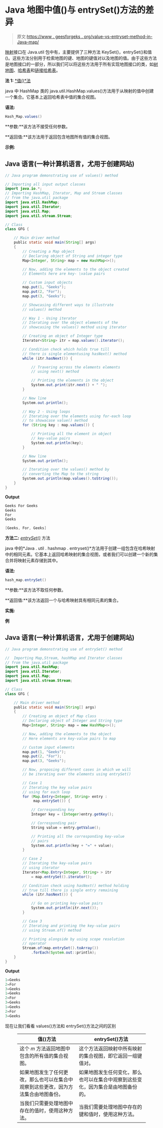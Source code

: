 # Java 地图中值()与 entrySet()方法的差异

> 原文:[https://www . geesforgeks . org/value-vs-entryset-method-in-Java-map/](https://www.geeksforgeeks.org/difference-between-value-vs-entryset-method-in-java-map/)

[映射](https://www.geeksforgeeks.org/map-interface-java-examples/)接口在 Java.util 包中有，主要提供了三种方法 KeySet()，entrySet()和值()。这些方法分别用于检索地图的键、地图的键值对以及地图的值。由于这些方法是地图接口的一部分，所以我们可以将这些方法用于所有实现地图接口的类，如[树地图](https://www.geeksforgeeks.org/treemap-in-java/)、[哈希表](https://www.geeksforgeeks.org/java-util-hashmap-in-java/)和[链接哈希表](https://www.geeksforgeeks.org/linkedhashmap-class-java-examples/)。

**法 1:** [*值()*法](https://www.geeksforgeeks.org/hashmap-values-method-in-java/)

java 中 HashMap 类的 java.util.HashMap.values()方法用于从映射的值中创建一个集合。它基本上返回哈希表中值的集合视图。

**语法:**

```java
Hash_Map.values()
```

**参数:**该方法不接受任何参数。

**返回值:**该方法用于返回包含地图所有值的集合视图。

**示例:**

## Java 语言(一种计算机语言，尤用于创建网站)

```java
// Java program demonstrating use of values() method

// Importing all input output classes
import java.io.*;
// Importing HashMap, Iterator, Map and Stream classes
// from the java.util package
import java.util.HashMap;
import java.util.Iterator;
import java.util.Map;
import java.util.stream.Stream;

// Class
class GFG {

    // Main driver method
    public static void main(String[] args)
    {
        // Creating a Map object
        // Declaring object of String and integer type
        Map<Integer, String> map = new HashMap<>();

        // Now, adding the elements to the object created
        // Elements here are key- \value pairs

        // Custom input objects
        map.put(1, "Geeks");
        map.put(2, "For");
        map.put(3, "Geeks");

        // Showcasing different ways to illustrate
        // values() method

        // Way 1 - Using iterator
        // Iterating over the object elements of the
        // showcasing the values() method using iterator

        // Creating an object of Integer type
        Iterator<String> itr = map.values().iterator();

        // Condition check which holds true till
        // there is single elementusing hasNext() method
        while (itr.hasNext()) {

            // Travering across the elements elements
            // using next() method

            // Printing the elements in the object
            System.out.print(itr.next() + " ");
        }

        // New line
        System.out.println();

        // Way 2 - Using loops
        // Iterating over the elements using for-each loop
        // to showacase value() method
        for (String key : map.values()) {

            // Printing all the element in object
            // key-value pairs
            System.out.println(key);
        }

        // New line
        System.out.println();

        // Iterating over the values() method by
        // converting the Map to the string
        System.out.println(map.values().toString());
    }
}
```

**Output**

```java
Geeks For Geeks 
Geeks
For
Geeks

[Geeks, For, Geeks]
```

**方法二:** [*entrySet()*](https://www.geeksforgeeks.org/hashmap-entryset-method-in-java/) 方法

java 中的*Java . util . hashmap . entryset()*方法用于创建一组包含在哈希映射中的相同元素。它基本上返回哈希映射的集合视图，或者我们可以创建一个新的集合并将映射元素存储到其中。

**语法:**

```java
hash_map.entrySet()
```

**参数:**该方法不取任何参数。

**返回值:**该方法返回一个与哈希映射具有相同元素的集合。

**实施:**

**例**

## Java 语言(一种计算机语言，尤用于创建网站)

```java
// Java program demonstrating use of entrySet() method

//  Importing Map,Stream, hashMap and Iterator classes
// from the java.util package
import java.util.HashMap;
import java.util.Iterator;
import java.util.Map;
import java.util.stream.Stream;

// Class
class GFG {

    // Main driver method
    public static void main(String[] args)
    {
        // Creating an object of Map class
        // Declaring object of Integer and String type
        Map<Integer, String> map = new HashMap<>();

        // Now, adding the elements to the object
        // Here elements are key-value pairs to map

        // Custom input elements
        map.put(1, "Geeks");
        map.put(2, "For");
        map.put(3, "Geeks");

        // Now, proposing different cases in which we will
        // be iterating over the elements using entrySet()

        // Case 1
        // Iterating the key value pairs
        // using for each loop
        for (Map.Entry<Integer, String> entry :
             map.entrySet()) {

            // Corresponding key
            Integer key = (Integer)entry.getKey();

            // Corresponding pair
            String value = entry.getValue();

            // Printing all the corresponding key-value
            // pairs
            System.out.println(key + "=" + value);
        }

        // Case 2
        // Iterating the key-value pairs
        // using iterator
        Iterator<Map.Entry<Integer, String> > itr
            = map.entrySet().iterator();

        // Condition check using hasNext() method holding
        // true till there is single entry remaining
        while (itr.hasNext()) {

            // Go on printing key-value pairs
            System.out.println(itr.next());
        }

        // Case 3
        // Iterating and printing the key-value pairs
        // using Stream.of() method

        // Printing alongside by using scope resolution
        // operator
        Stream.of(map.entrySet().toArray())
            .forEach(System.out::println);
    }
}
```

**Output**

```java
1=Geeks
2=For
3=Geeks
1=Geeks
2=For
3=Geeks
1=Geeks
2=For
3=Geeks
```

现在让我们看看 values()方法和 entrySet()方法之间的区别

<figure class="table">

| 值()方法 | entrySet()方法 |
| --- | --- |
| 这个 *m* 方法返回地图中包含的所有值的集合视图。 | 这个方法返回映射中所有映射的集合视图，即它返回一组键值对。 |
| 如果地图发生了任何更改，那么也可以在集合中观察到这些更改，因为方法集合由地图备份。 | 如果地图发生任何变化，那么也可以在集合中观察到这些变化，因为集合是由地图备份的。 |
| 当我们只需要处理地图中存在的值时，使用这种方法。 | 当我们需要处理地图中存在的键和值时，使用这种方法。 |

</figure>